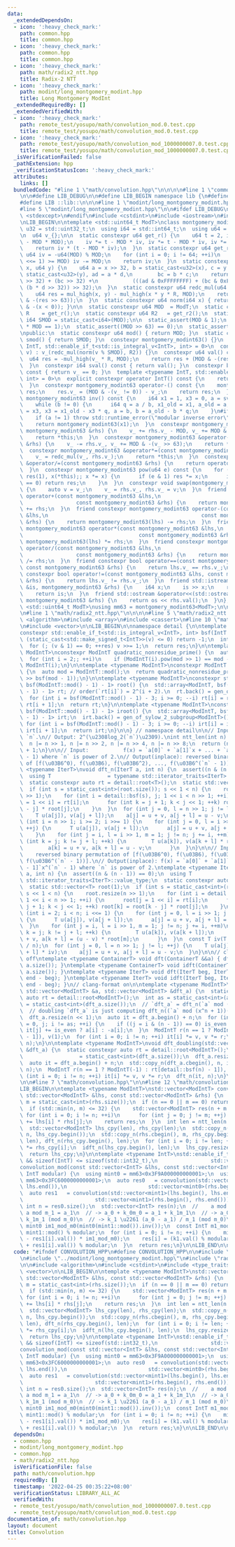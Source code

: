 ```yaml
---
data:
  _extendedDependsOn:
  - icon: ':heavy_check_mark:'
    path: common.hpp
    title: common.hpp
  - icon: ':heavy_check_mark:'
    path: common.hpp
    title: common.hpp
  - icon: ':heavy_check_mark:'
    path: math/radix2_ntt.hpp
    title: Radix-2 NTT
  - icon: ':heavy_check_mark:'
    path: modint/long_montgomery_modint.hpp
    title: Long Montgomery ModInt
  _extendedRequiredBy: []
  _extendedVerifiedWith:
  - icon: ':heavy_check_mark:'
    path: remote_test/yosupo/math/convolution_mod.0.test.cpp
    title: remote_test/yosupo/math/convolution_mod.0.test.cpp
  - icon: ':heavy_check_mark:'
    path: remote_test/yosupo/math/convolution_mod_1000000007.0.test.cpp
    title: remote_test/yosupo/math/convolution_mod_1000000007.0.test.cpp
  _isVerificationFailed: false
  _pathExtension: hpp
  _verificationStatusIcon: ':heavy_check_mark:'
  attributes:
    links: []
  bundledCode: "#line 1 \"math/convolution.hpp\"\n\n\n\n#line 1 \"common.hpp\"\n\n\
    \n\n#define LIB_DEBUG\n\n#define LIB_BEGIN namespace lib {\n#define LIB_END }\n\
    #define LIB ::lib::\n\n\n#line 1 \"modint/long_montgomery_modint.hpp\"\n\n\n\n\
    #line 5 \"modint/long_montgomery_modint.hpp\"\n\n#ifdef LIB_DEBUG\n  #include\
    \ <stdexcept>\n#endif\n#include <cstdint>\n#include <iostream>\n#include <type_traits>\n\
    \nLIB_BEGIN\n\ntemplate <std::uint64_t ModT>\nclass montgomery_modint63 {\n  using\
    \ u32 = std::uint32_t;\n  using i64 = std::int64_t;\n  using u64 = std::uint64_t;\n\
    \n  u64 v_{};\n\n  static constexpr u64 get_r() {\n    u64 t = 2, iv = MOD * (t\
    \ - MOD * MOD);\n    iv *= t - MOD * iv, iv *= t - MOD * iv, iv *= t - MOD * iv;\n\
    \    return iv * (t - MOD * iv);\n  }\n  static constexpr u64 get_r2() {\n   \
    \ u64 iv = -u64(MOD) % MOD;\n    for (int i = 0; i != 64; ++i)\n      if ((iv\
    \ <<= 1) >= MOD) iv -= MOD;\n    return iv;\n  }\n  static constexpr u64 mul_high(u64\
    \ x, u64 y) {\n    u64 a = x >> 32, b = static_cast<u32>(x), c = y >> 32, d =\
    \ static_cast<u32>(y), ad = a * d,\n        bc = b * c;\n    return a * c + (ad\
    \ >> 32) + (bc >> 32) +\n           (((ad & 0xFFFFFFFF) + (bc & 0xFFFFFFFF) +\
    \ (b * d >> 32)) >> 32);\n  }\n  static constexpr u64 redc_mul(u64 x, u64 y) {\n\
    \    u64 res = mul_high(x, y) - mul_high(x * y * R, MOD);\n    return res + (MOD\
    \ & -(res >> 63));\n  }\n  static constexpr u64 norm(i64 x) { return x + (MOD\
    \ & -(x < 0)); }\n\n  static constexpr u64 MOD  = ModT;\n  static constexpr u64\
    \ R    = get_r();\n  static constexpr u64 R2   = get_r2();\n  static constexpr\
    \ i64 SMOD = static_cast<i64>(MOD);\n\n  static_assert(MOD & 1);\n  static_assert(R\
    \ * MOD == 1);\n  static_assert((MOD >> 63) == 0);\n  static_assert(MOD != 1);\n\
    \npublic:\n  static constexpr u64 mod() { return MOD; }\n  static constexpr i64\
    \ smod() { return SMOD; }\n  constexpr montgomery_modint63() {}\n  template <typename\
    \ IntT, std::enable_if_t<std::is_integral_v<IntT>, int> = 0>\n  constexpr montgomery_modint63(IntT\
    \ v) : v_(redc_mul(norm(v % SMOD), R2)) {}\n  constexpr u64 val() const {\n  \
    \  u64 res = -mul_high(v_ * R, MOD);\n    return res + (MOD & -(res >> 63));\n\
    \  }\n  constexpr i64 sval() const { return val(); }\n  constexpr bool is_zero()\
    \ const { return v_ == 0; }\n  template <typename IntT, std::enable_if_t<std::is_integral_v<IntT>,\
    \ int> = 0>\n  explicit constexpr operator IntT() const {\n    return static_cast<IntT>(val());\n\
    \  }\n  constexpr montgomery_modint63 operator-() const {\n    montgomery_modint63\
    \ res;\n    res.v_ = (MOD & -(v_ != 0)) - v_;\n    return res;\n  }\n  constexpr\
    \ montgomery_modint63 inv() const {\n    i64 x1 = 1, x3 = 0, a = sval(), b = SMOD;\n\
    \    while (b != 0) {\n      i64 q = a / b, x1_old = x1, a_old = a;\n      x1\
    \ = x3, x3 = x1_old - x3 * q, a = b, b = a_old - b * q;\n    }\n#ifdef LIB_DEBUG\n\
    \    if (a != 1) throw std::runtime_error(\"modular inverse error\");\n#endif\n\
    \    return montgomery_modint63(x1);\n  }\n  constexpr montgomery_modint63 &operator+=(const\
    \ montgomery_modint63 &rhs) {\n    v_ += rhs.v_ - MOD, v_ += MOD & -(v_ >> 63);\n\
    \    return *this;\n  }\n  constexpr montgomery_modint63 &operator-=(const montgomery_modint63\
    \ &rhs) {\n    v_ -= rhs.v_, v_ += MOD & -(v_ >> 63);\n    return *this;\n  }\n\
    \  constexpr montgomery_modint63 &operator*=(const montgomery_modint63 &rhs) {\n\
    \    v_ = redc_mul(v_, rhs.v_);\n    return *this;\n  }\n  constexpr montgomery_modint63\
    \ &operator/=(const montgomery_modint63 &rhs) {\n    return operator*=(rhs.inv());\n\
    \  }\n  constexpr montgomery_modint63 pow(u64 e) const {\n    for (montgomery_modint63\
    \ res(1), x(*this);; x *= x) {\n      if (e & 1) res *= x;\n      if ((e >>= 1)\
    \ == 0) return res;\n    }\n  }\n  constexpr void swap(montgomery_modint63 &rhs)\
    \ {\n    auto v = v_;\n    v_ = rhs.v_, rhs.v_ = v;\n  }\n  friend constexpr montgomery_modint63\
    \ operator+(const montgomery_modint63 &lhs,\n                                \
    \                 const montgomery_modint63 &rhs) {\n    return montgomery_modint63(lhs)\
    \ += rhs;\n  }\n  friend constexpr montgomery_modint63 operator-(const montgomery_modint63\
    \ &lhs,\n                                                 const montgomery_modint63\
    \ &rhs) {\n    return montgomery_modint63(lhs) -= rhs;\n  }\n  friend constexpr\
    \ montgomery_modint63 operator*(const montgomery_modint63 &lhs,\n            \
    \                                     const montgomery_modint63 &rhs) {\n    return\
    \ montgomery_modint63(lhs) *= rhs;\n  }\n  friend constexpr montgomery_modint63\
    \ operator/(const montgomery_modint63 &lhs,\n                                \
    \                 const montgomery_modint63 &rhs) {\n    return montgomery_modint63(lhs)\
    \ /= rhs;\n  }\n  friend constexpr bool operator==(const montgomery_modint63 &lhs,\
    \ const montgomery_modint63 &rhs) {\n    return lhs.v_ == rhs.v_;\n  }\n  friend\
    \ constexpr bool operator!=(const montgomery_modint63 &lhs, const montgomery_modint63\
    \ &rhs) {\n    return lhs.v_ != rhs.v_;\n  }\n  friend std::istream &operator>>(std::istream\
    \ &is, montgomery_modint63 &rhs) {\n    i64 x;\n    is >> x;\n    rhs = montgomery_modint63(x);\n\
    \    return is;\n  }\n  friend std::ostream &operator<<(std::ostream &os, const\
    \ montgomery_modint63 &rhs) {\n    return os << rhs.val();\n  }\n};\n\ntemplate\
    \ <std::uint64_t ModT>\nusing mm63 = montgomery_modint63<ModT>;\n\nLIB_END\n\n\
    \n#line 1 \"math/radix2_ntt.hpp\"\n\n\n\n#line 5 \"math/radix2_ntt.hpp\"\n\n#include\
    \ <algorithm>\n#include <array>\n#include <cassert>\n#line 10 \"math/radix2_ntt.hpp\"\
    \n#include <vector>\n\nLIB_BEGIN\n\nnamespace detail {\n\ntemplate <typename IntT>\n\
    constexpr std::enable_if_t<std::is_integral_v<IntT>, int> bsf(IntT v) {\n  if\
    \ (static_cast<std::make_signed_t<IntT>>(v) <= 0) return -1;\n  int res = 0;\n\
    \  for (; (v & 1) == 0; ++res) v >>= 1;\n  return res;\n}\n\ntemplate <typename\
    \ ModIntT>\nconstexpr ModIntT quadratic_nonresidue_prime() {\n  auto mod = ModIntT::mod();\n\
    \  for (int i = 2;; ++i)\n    if (ModIntT(i).pow(mod >> 1) == mod - 1) return\
    \ ModIntT(i);\n}\n\ntemplate <typename ModIntT>\nconstexpr ModIntT gen_of_sylow_2_subgroup()\
    \ {\n  auto mod = ModIntT::mod();\n  return quadratic_nonresidue_prime<ModIntT>().pow(mod\
    \ >> bsf(mod - 1));\n}\n\ntemplate <typename ModIntT>\nconstexpr std::array<ModIntT,\
    \ bsf(ModIntT::mod() - 1) - 1> root() {\n  std::array<ModIntT, bsf(ModIntT::mod()\
    \ - 1) - 1> rt; // order(`rt[i]`) = 2^(i + 2).\n  rt.back() = gen_of_sylow_2_subgroup<ModIntT>();\n\
    \  for (int i = bsf(ModIntT::mod() - 1) - 3; i >= 0; --i) rt[i] = rt[i + 1] *\
    \ rt[i + 1];\n  return rt;\n}\n\ntemplate <typename ModIntT>\nconstexpr std::array<ModIntT,\
    \ bsf(ModIntT::mod() - 1) - 1> iroot() {\n  std::array<ModIntT, bsf(ModIntT::mod()\
    \ - 1) - 1> irt;\n  irt.back() = gen_of_sylow_2_subgroup<ModIntT>().inv();\n \
    \ for (int i = bsf(ModIntT::mod() - 1) - 3; i >= 0; --i) irt[i] = irt[i + 1] *\
    \ irt[i + 1];\n  return irt;\n}\n\n} // namespace detail\n\n// Input:  integer\
    \ `n`.\n// Output: 2^(\u2308log_2(`n`)\u2309).\nint ntt_len(int n) {\n  --n;\n\
    \  n |= n >> 1, n |= n >> 2, n |= n >> 4, n |= n >> 8;\n  return (n | n >> 16)\
    \ + 1;\n}\n\n// Input:           f(x) = `a[0]` + `a[1]`x + ... + `a[n - 1]`x^(`n`\
    \ - 1) where `n` is power of 2.\n// Output(inplace): reversed binary permutation\
    \ of [f(\u03B6^0), f(\u03B6), f(\u03B6^2), ..., f(\u03B6^(`n` - 1))].\ntemplate\
    \ <typename IterT>\nvoid dft_n(IterT a, int n) {\n  assert((n & (n - 1)) == 0);\n\
    \  using T                  = typename std::iterator_traits<IterT>::value_type;\n\
    \  static constexpr auto rt = detail::root<T>();\n  static std::vector<T> root(1);\n\
    \  if (int s = static_cast<int>(root.size()); s << 1 < n) {\n    root.resize(n\
    \ >> 1);\n    for (int i = detail::bsf(s), j; 1 << i < n >> 1; ++i) {\n      root[j\
    \ = 1 << i] = rt[i];\n      for (int k = j + 1; k < j << 1; ++k) root[k] = root[k\
    \ - j] * root[j];\n    }\n  }\n  for (int j = 0, l = n >> 1; j != l; ++j) {\n\
    \    T u(a[j]), v(a[j + l]);\n    a[j] = u + v, a[j + l] = u - v;\n  }\n  for\
    \ (int i = n >> 1; i >= 2; i >>= 1) {\n    for (int j = 0, l = i >> 1; j != l;\
    \ ++j) {\n      T u(a[j]), v(a[j + l]);\n      a[j] = u + v, a[j + l] = u - v;\n\
    \    }\n    for (int j = i, l = i >> 1, m = 1; j != n; j += i, ++m)\n      for\
    \ (int k = j; k != j + l; ++k) {\n        T u(a[k]), v(a[k + l] * root[m]);\n\
    \        a[k] = u + v, a[k + l] = u - v;\n      }\n  }\n}\n\n// Input:       \
    \    reversed binary permutation of [f(\u03B6^0), f(\u03B6), f(\u03B6^2), ...,\
    \ f(\u03B6^(`n` - 1))].\n// Output(inplace): f(x) = `a[0]` + `a[1]`x + ... + `a[n\
    \ - 1]`x^(`n` - 1) where `n` is power of 2.\ntemplate <typename IterT>\nvoid idft_n(IterT\
    \ a, int n) {\n  assert((n & (n - 1)) == 0);\n  using T                  = typename\
    \ std::iterator_traits<IterT>::value_type;\n  static constexpr auto rt = detail::iroot<T>();\n\
    \  static std::vector<T> root(1);\n  if (int s = static_cast<int>(root.size());\
    \ s << 1 < n) {\n    root.resize(n >> 1);\n    for (int i = detail::bsf(s), j;\
    \ 1 << i < n >> 1; ++i) {\n      root[j = 1 << i] = rt[i];\n      for (int k =\
    \ j + 1; k < j << 1; ++k) root[k] = root[k - j] * root[j];\n    }\n  }\n  for\
    \ (int i = 2; i < n; i <<= 1) {\n    for (int j = 0, l = i >> 1; j != l; ++j)\
    \ {\n      T u(a[j]), v(a[j + l]);\n      a[j] = u + v, a[j + l] = u - v;\n  \
    \  }\n    for (int j = i, l = i >> 1, m = 1; j != n; j += i, ++m)\n      for (int\
    \ k = j; k != j + l; ++k) {\n        T u(a[k]), v(a[k + l]);\n        a[k] = u\
    \ + v, a[k + l] = (u - v) * root[m];\n      }\n  }\n  const T iv(T::mod() - T::mod()\
    \ / n);\n  for (int j = 0, l = n >> 1; j != l; ++j) {\n    T u(a[j] * iv), v(a[j\
    \ + l] * iv);\n    a[j] = u + v, a[j + l] = u - v;\n  }\n}\n\n// clang-format\
    \ off\ntemplate <typename ContainerT> void dft(ContainerT &&a) { dft_n(a.begin(),\
    \ a.size()); }\ntemplate <typename ContainerT> void idft(ContainerT &&a) { idft_n(a.begin(),\
    \ a.size()); }\ntemplate <typename IterT> void dft(IterT beg, IterT end) { dft_n(beg,\
    \ end - beg); }\ntemplate <typename IterT> void idft(IterT beg, IterT end) { idft_n(beg,\
    \ end - beg); }\n// clang-format on\n\ntemplate <typename ModIntT>\nvoid dft_doubling(const\
    \ std::vector<ModIntT> &a, std::vector<ModIntT> &dft_a) {\n  static constexpr\
    \ auto rt = detail::root<ModIntT>();\n  int as = static_cast<int>(a.size()), n\
    \ = static_cast<int>(dft_a.size());\n  // `dft_a` = dft_n(`a` mod (x^n - 1))\n\
    \  // doubling `dft_a` is just computing dft_n((`a` mod (x^n + 1))(\u03B6^(2n))).\n\
    \  dft_a.resize(n << 1);\n  auto it = dft_a.begin() + n;\n  for (int i = 0, is_even\
    \ = 0, j; i != as; ++i) {\n    if ((j = i & (n - 1)) == 0) is_even ^= 1;\n   \
    \ it[j] += is_even ? a[i] : -a[i];\n  }\n  ModIntT r(n == 1 ? ModIntT(-1) : rt[detail::bsf(n)\
    \ - 1]), v(1);\n  for (int i = 0; i != n; ++i) it[i] *= v, v *= r;\n  dft_n(it,\
    \ n);\n}\n\ntemplate <typename ModIntT>\nvoid dft_doubling(std::vector<ModIntT>\
    \ &dft_a) {\n  static constexpr auto rt = detail::root<ModIntT>();\n  int n  \
    \                  = static_cast<int>(dft_a.size());\n  dft_a.resize(n << 1);\n\
    \  auto it = dft_a.begin() + n;\n  std::copy_n(dft_a.cbegin(), n, it);\n  idft_n(it,\
    \ n);\n  ModIntT r(n == 1 ? ModIntT(-1) : rt[detail::bsf(n) - 1]), v(1);\n  for\
    \ (int i = 0; i != n; ++i) it[i] *= v, v *= r;\n  dft_n(it, n);\n}\n\nLIB_END\n\
    \n\n#line 7 \"math/convolution.hpp\"\n\n#line 12 \"math/convolution.hpp\"\n\n\
    LIB_BEGIN\n\ntemplate <typename ModIntT>\nstd::vector<ModIntT> convolution(const\
    \ std::vector<ModIntT> &lhs, const std::vector<ModIntT> &rhs) {\n  int n = static_cast<int>(lhs.size()),\
    \ m = static_cast<int>(rhs.size());\n  if (n == 0 || m == 0) return std::vector<ModIntT>{};\n\
    \  if (std::min(n, m) <= 32) {\n    std::vector<ModIntT> res(n + m - 1);\n   \
    \ for (int i = 0; i != n; ++i)\n      for (int j = 0; j != m; ++j) res[i + j]\
    \ += lhs[i] * rhs[j];\n    return res;\n  }\n  int len = ntt_len(n + m - 1);\n\
    \  std::vector<ModIntT> lhs_cpy(len), rhs_cpy(len);\n  std::copy_n(lhs.cbegin(),\
    \ n, lhs_cpy.begin());\n  std::copy_n(rhs.cbegin(), m, rhs_cpy.begin());\n  dft_n(lhs_cpy.begin(),\
    \ len), dft_n(rhs_cpy.begin(), len);\n  for (int i = 0; i != len; ++i) lhs_cpy[i]\
    \ *= rhs_cpy[i];\n  idft_n(lhs_cpy.begin(), len);\n  lhs_cpy.resize(n + m - 1);\n\
    \  return lhs_cpy;\n}\n\ntemplate <typename IntT>\nstd::enable_if_t<std::is_integral_v<IntT>\
    \ && sizeof(IntT) <= sizeof(std::int32_t),\n                 std::vector<IntT>>\n\
    convolution_mod(const std::vector<IntT> &lhs, const std::vector<IntT> &rhs, const\
    \ IntT modular) {\n  using mint0 = mm63<0x3F9A000000000001>;\n  using mint1 =\
    \ mm63<0x3FC6000000000001>;\n  auto res0   = convolution(std::vector<mint0>(lhs.begin(),\
    \ lhs.end()),\n                          std::vector<mint0>(rhs.begin(), rhs.end()));\n\
    \  auto res1   = convolution(std::vector<mint1>(lhs.begin(), lhs.end()),\n   \
    \                       std::vector<mint1>(rhs.begin(), rhs.end()));\n  const\
    \ int n = res0.size();\n  std::vector<IntT> res(n);\n  //    a mod m_0 = a_0,\
    \ a mod m_1 = a_1\n  // -> a_0 + k_0m_0 = a_1 + k_1m_1\n  // -> a_0 - a_1 \u2261\
    \ k_1m_1 (mod m_0)\n  // -> k_1 \u2261 (a_0 - a_1) / m_1 (mod m_0)\n  static constexpr\
    \ mint0 im1_mod_m0(mint0(mint1::mod()).inv());\n  const IntT m1_mod_modular =\
    \ mint1::mod() % modular;\n  for (int i = 0; i != n; ++i) {\n    mint0 k1((res0[i]\
    \ - res1[i].val()) * im1_mod_m0);\n    res[i] = (k1.val() % modular * m1_mod_modular\
    \ + res1[i].val()) % modular;\n  }\n  return res;\n}\n\nLIB_END\n\n\n"
  code: "#ifndef CONVOLUTION_HPP\n#define CONVOLUTION_HPP\n\n#include \"../common.hpp\"\
    \n#include \"../modint/long_montgomery_modint.hpp\"\n#include \"radix2_ntt.hpp\"\
    \n\n#include <algorithm>\n#include <cstdint>\n#include <type_traits>\n#include\
    \ <vector>\n\nLIB_BEGIN\n\ntemplate <typename ModIntT>\nstd::vector<ModIntT> convolution(const\
    \ std::vector<ModIntT> &lhs, const std::vector<ModIntT> &rhs) {\n  int n = static_cast<int>(lhs.size()),\
    \ m = static_cast<int>(rhs.size());\n  if (n == 0 || m == 0) return std::vector<ModIntT>{};\n\
    \  if (std::min(n, m) <= 32) {\n    std::vector<ModIntT> res(n + m - 1);\n   \
    \ for (int i = 0; i != n; ++i)\n      for (int j = 0; j != m; ++j) res[i + j]\
    \ += lhs[i] * rhs[j];\n    return res;\n  }\n  int len = ntt_len(n + m - 1);\n\
    \  std::vector<ModIntT> lhs_cpy(len), rhs_cpy(len);\n  std::copy_n(lhs.cbegin(),\
    \ n, lhs_cpy.begin());\n  std::copy_n(rhs.cbegin(), m, rhs_cpy.begin());\n  dft_n(lhs_cpy.begin(),\
    \ len), dft_n(rhs_cpy.begin(), len);\n  for (int i = 0; i != len; ++i) lhs_cpy[i]\
    \ *= rhs_cpy[i];\n  idft_n(lhs_cpy.begin(), len);\n  lhs_cpy.resize(n + m - 1);\n\
    \  return lhs_cpy;\n}\n\ntemplate <typename IntT>\nstd::enable_if_t<std::is_integral_v<IntT>\
    \ && sizeof(IntT) <= sizeof(std::int32_t),\n                 std::vector<IntT>>\n\
    convolution_mod(const std::vector<IntT> &lhs, const std::vector<IntT> &rhs, const\
    \ IntT modular) {\n  using mint0 = mm63<0x3F9A000000000001>;\n  using mint1 =\
    \ mm63<0x3FC6000000000001>;\n  auto res0   = convolution(std::vector<mint0>(lhs.begin(),\
    \ lhs.end()),\n                          std::vector<mint0>(rhs.begin(), rhs.end()));\n\
    \  auto res1   = convolution(std::vector<mint1>(lhs.begin(), lhs.end()),\n   \
    \                       std::vector<mint1>(rhs.begin(), rhs.end()));\n  const\
    \ int n = res0.size();\n  std::vector<IntT> res(n);\n  //    a mod m_0 = a_0,\
    \ a mod m_1 = a_1\n  // -> a_0 + k_0m_0 = a_1 + k_1m_1\n  // -> a_0 - a_1 \u2261\
    \ k_1m_1 (mod m_0)\n  // -> k_1 \u2261 (a_0 - a_1) / m_1 (mod m_0)\n  static constexpr\
    \ mint0 im1_mod_m0(mint0(mint1::mod()).inv());\n  const IntT m1_mod_modular =\
    \ mint1::mod() % modular;\n  for (int i = 0; i != n; ++i) {\n    mint0 k1((res0[i]\
    \ - res1[i].val()) * im1_mod_m0);\n    res[i] = (k1.val() % modular * m1_mod_modular\
    \ + res1[i].val()) % modular;\n  }\n  return res;\n}\n\nLIB_END\n\n#endif"
  dependsOn:
  - common.hpp
  - modint/long_montgomery_modint.hpp
  - common.hpp
  - math/radix2_ntt.hpp
  isVerificationFile: false
  path: math/convolution.hpp
  requiredBy: []
  timestamp: '2022-04-25 00:35:22+08:00'
  verificationStatus: LIBRARY_ALL_AC
  verifiedWith:
  - remote_test/yosupo/math/convolution_mod_1000000007.0.test.cpp
  - remote_test/yosupo/math/convolution_mod.0.test.cpp
documentation_of: math/convolution.hpp
layout: document
title: Convolution
---
```

